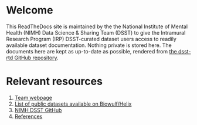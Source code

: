 # Welcome

This ReadTheDocs site is maintained by the the National Institute of Mental Health (NIMH) Data Science & Sharing Team (DSST) to give the Intramural Research Program (IRP) DSST-curated dataset users access to readily available dataset documentation.  Nothing private is stored here.  The documents here are kept as up-to-date as possible, rendered from [the dsst-rtd GitHub repository](https://github.com/nimh-dsst/dsst-rtd).

# Relevant resources

1. [Team webpage](https://cmn.nimh.nih.gov/dsst)
1. [List of public datasets available on Biowulf/Helix](https://docs.google.com/spreadsheets/d/1t1VtW_ScMunEcrloxIv8197ezHQXCZQq_dxsSrH7SQI/edit?usp=sharing)
1. [NIMH DSST GitHub](https://github.com/nimh-dsst)
1. [References](references.md)
